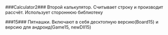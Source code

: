 ###Calculator2###
Второй калькулятор. Считывает строку и производит рассчёт.
Использует стороннюю библиотеку

###15###
Пятнашки. Включают в себя десктопную версию(Board15) и версию для андроид(Game15, newDll15)